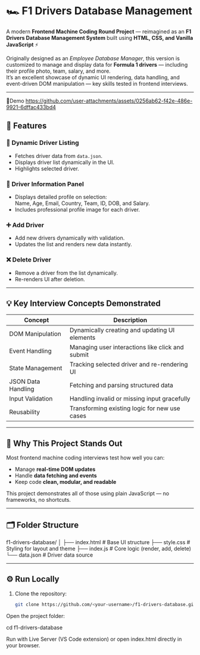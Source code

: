 # 🏎️ F1 Drivers Database Management

A modern **Frontend Machine Coding Round Project** — reimagined as an **F1 Drivers Database Management System** built using **HTML, CSS, and Vanilla JavaScript** ⚡

Originally designed as an *Employee Database Manager*, this version is customized to manage and display data for **Formula 1 drivers** — including their profile photo, team, salary, and more.  
It’s an excellent showcase of dynamic UI rendering, data handling, and event-driven DOM manipulation — key skills tested in frontend interviews.

---
🎥Demo
https://github.com/user-attachments/assets/0256ab62-f42e-486e-9921-6dffac433bd4
## 🚀 Features

### 🏁 Dynamic Driver Listing
- Fetches driver data from `data.json`.
- Displays driver list dynamically in the UI.
- Highlights selected driver.

### 👤 Driver Information Panel
- Displays detailed profile on selection:  
  Name, Age, Email, Country, Team, ID, DOB, and Salary.
- Includes professional profile image for each driver.

### ➕ Add Driver
- Add new drivers dynamically with validation.
- Updates the list and renders new data instantly.

### ❌ Delete Driver
- Remove a driver from the list dynamically.
- Re-renders UI after deletion.

---

## 💡 Key Interview Concepts Demonstrated

| Concept | Description |
|----------|--------------|
| DOM Manipulation | Dynamically creating and updating UI elements |
| Event Handling | Managing user interactions like click and submit |
| State Management | Tracking selected driver and re-rendering UI |
| JSON Data Handling | Fetching and parsing structured data |
| Input Validation | Handling invalid or missing input gracefully |
| Reusability | Transforming existing logic for new use cases |

---

## 🧠 Why This Project Stands Out

Most frontend machine coding interviews test how well you can:
- Manage **real-time DOM updates**  
- Handle **data fetching and events**  
- Keep code **clean, modular, and readable**

This project demonstrates all of those using plain JavaScript — no frameworks, no shortcuts.

---

## 🗂️ Folder Structure
f1-drivers-database/
│
├── index.html # Base UI structure
├── style.css # Styling for layout and theme
├── index.js # Core logic (render, add, delete)
└── data.json # Driver data source


---

## ⚙️ Run Locally

1. Clone the repository:
   ```bash
   git clone https://github.com/<your-username>/f1-drivers-database.git


Open the project folder:

cd f1-drivers-database


Run with Live Server (VS Code extension) or open index.html directly in your browser.
 



